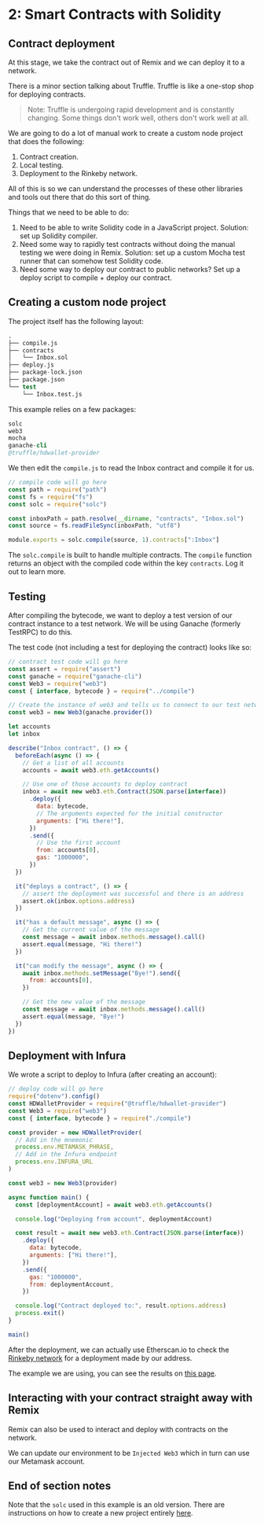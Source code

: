# 2: Smart Contracts with Solidity

## Contract deployment

At this stage, we take the contract out of Remix and we can deploy it to a network.

There is a minor section talking about Truffle. Truffle is like a one-stop shop for deploying contracts.

> Note: Truffle is undergoing rapid development and is constantly changing. Some things don't work well, others don't work well at all.

We are going to do a lot of manual work to create a custom node project that does the following:

1. Contract creation.
2. Local testing.
3. Deployment to the Rinkeby network.

All of this is so we can understand the processes of these other libraries and tools out there that do this sort of thing.

Things that we need to be able to do:

1. Need to be able to write Solidity code in a JavaScript project. Solution: set up Solidity compiler.
2. Need some way to rapidly test contracts without doing the manual testing we were doing in Remix. Solution: set up a custom Mocha test runner that can somehow test Solidity code.
3. Need some way to deploy our contract to public networks? Set up a deploy script to compile + deploy our contract.

## Creating a custom node project

The project itself has the following layout:

```s
.
├── compile.js
├── contracts
│   └── Inbox.sol
├── deploy.js
├── package-lock.json
├── package.json
└── test
    └── Inbox.test.js
```

This example relies on a few packages:

```s
solc
web3
mocha
ganache-cli
@truffle/hdwallet-provider
```

We then edit the `compile.js` to read the Inbox contract and compile it for us.

```js
// compile code will go here
const path = require("path")
const fs = require("fs")
const solc = require("solc")

const inboxPath = path.resolve(__dirname, "contracts", "Inbox.sol")
const source = fs.readFileSync(inboxPath, "utf8")

module.exports = solc.compile(source, 1).contracts[":Inbox"]
```

The `solc.compile` is built to handle multiple contracts. The `compile` function returns an object with the compiled code within the key `contracts`. Log it out to learn more.

## Testing

After compiling the bytecode, we want to deploy a test version of our contract instance to a test network. We will be using Ganache (formerly TestRPC) to do this.

The test code (not including a test for deploying the contract) looks like so:

```js
// contract test code will go here
const assert = require("assert")
const ganache = require("ganache-cli")
const Web3 = require("web3")
const { interface, bytecode } = require("../compile")

// Create the instance of web3 and tells us to connect to our test network
const web3 = new Web3(ganache.provider())

let accounts
let inbox

describe("Inbox contract", () => {
  beforeEach(async () => {
    // Get a list of all accounts
    accounts = await web3.eth.getAccounts()

    // Use one of those accounts to deploy contract
    inbox = await new web3.eth.Contract(JSON.parse(interface))
      .deploy({
        data: bytecode,
        // The arguments expected for the initial constructor
        arguments: ["Hi there!"],
      })
      .send({
        // Use the first account
        from: accounts[0],
        gas: "1000000",
      })
  })

  it("deploys a contract", () => {
    // assert the deployment was successful and there is an address
    assert.ok(inbox.options.address)
  })

  it("has a default message", async () => {
    // Get the current value of the message
    const message = await inbox.methods.message().call()
    assert.equal(message, "Hi there!")
  })

  it("can modify the message", async () => {
    await inbox.methods.setMessage("Bye!").send({
      from: accounts[0],
    })

    // Get the new value of the message
    const message = await inbox.methods.message().call()
    assert.equal(message, "Bye!")
  })
})
```

## Deployment with Infura

We wrote a script to deploy to Infura (after creating an account):

```js
// deploy code will go here
require("dotenv").config()
const HDWalletProvider = require("@truffle/hdwallet-provider")
const Web3 = require("web3")
const { interface, bytecode } = require("./compile")

const provider = new HDWalletProvider(
  // Add in the mnemonic
  process.env.METAMASK_PHRASE,
  // Add in the Infura endpoint
  process.env.INFURA_URL
)

const web3 = new Web3(provider)

async function main() {
  const [deploymentAccount] = await web3.eth.getAccounts()

  console.log("Deploying from account", deploymentAccount)

  const result = await new web3.eth.Contract(JSON.parse(interface))
    .deploy({
      data: bytecode,
      arguments: ["Hi there!"],
    })
    .send({
      gas: "1000000",
      from: deploymentAccount,
    })

  console.log("Contract deployed to:", result.options.address)
  process.exit()
}

main()
```

After the deployment, we can actually use Etherscan.io to check the [Rinkeby network](https://rinkeby.etherscan.io/) for a deployment made by our address.

The example we are using, you can see the results on [this page](https://rinkeby.etherscan.io/address/0x19D8200c7E68326131971127998Dd3D41Ed53cC1).

## Interacting with your contract straight away with Remix

Remix can also be used to interact and deploy with contracts on the network.

We can update our environment to be `Injected Web3` which in turn can use our Metamask account.

## End of section notes

Note that the `solc` used in this example is an old version. There are instructions on how to create a new project entirely [here](https://www.udemy.com/course/ethereum-and-solidity-the-complete-developers-guide/learn/lecture/28943812#overview).
